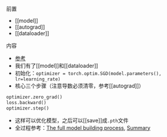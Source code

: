 前置
- [[model]]
- [[autograd]]
- [[dataloader]]

内容
- [参考](https://docs.microsoft.com/en-us/learn/modules/intro-machine-learning-pytorch/6-optimization)
- 我们有了[[model]]和[[dataloader]]
- 初始化：`optimizer = torch.optim.SGD(model.parameters(), lr=learning_rate)`
- 核心三个步骤（注意导数必须清零，参考[[autograd]]）

```python
optimizer.zero_grad()
loss.backward()
optimizer.step()
```
- 这样可以优化模型，之后可以[[save]]成`.pth`文件
- 全过程参考：[The full model building process](https://docs.microsoft.com/en-us/learn/modules/intro-machine-learning-pytorch/8-quickstart), [Summary](https://docs.microsoft.com/en-us/learn/modules/intro-machine-learning-pytorch/9-summary)